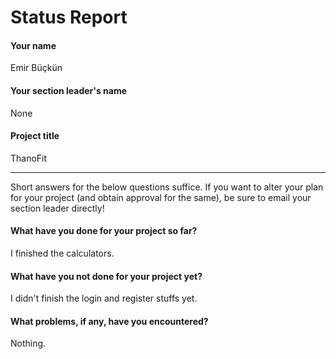 # Status Report

#### Your name

Emir Büçkün

#### Your section leader's name

None

#### Project title

ThanoFit

***

Short answers for the below questions suffice. If you want to alter your plan for your project (and obtain approval for the same), be sure to email your section leader directly!

#### What have you done for your project so far?

I finished the calculators.

#### What have you not done for your project yet?

I didn't finish the login and register stuffs yet.

#### What problems, if any, have you encountered?

Nothing.
